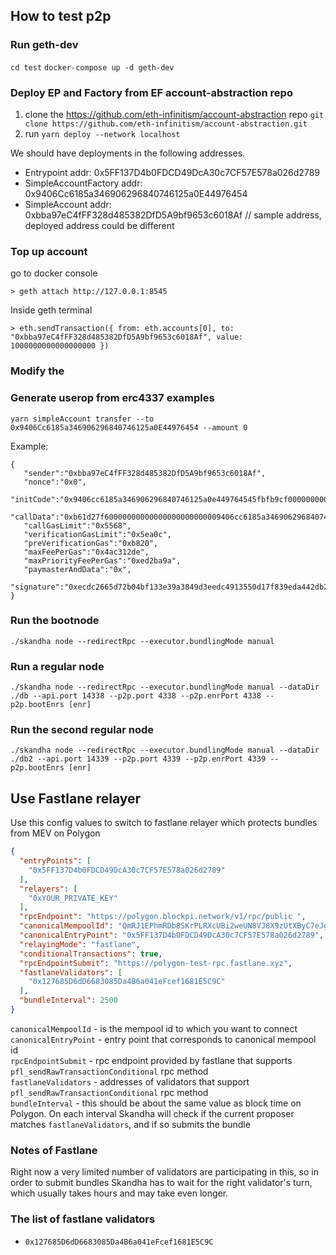 ## How to test p2p

### Run geth-dev

`cd test`
`docker-compose up -d geth-dev`

### Deploy EP and Factory from EF account-abstraction repo

1. clone the https://github.com/eth-infinitism/account-abstraction repo `git clone https://github.com/eth-infinitism/account-abstraction.git`
2. run `yarn deploy --network localhost` 

We should have deployments in the following addresses.
- Entrypoint addr: 0x5FF137D4b0FDCD49DcA30c7CF57E578a026d2789
- SimpleAccountFactory addr: 0x9406Cc6185a346906296840746125a0E44976454
- SimpleAccount addr: 0xbba97eC4fFF328d485382DfD5A9bf9653c6018Af // sample address, deployed address could be different 

### Top up account

go to docker console
```
> geth attach http://127.0.0.1:8545
```
Inside geth terminal
```
> eth.sendTransaction({ from: eth.accounts[0], to: "0xbba97eC4fFF328d485382DfD5A9bf9653c6018Af", value: 1000000000000000000 })
```

### Modify the 

### Generate userop from erc4337 examples

`yarn simpleAccount transfer --to 0x9406Cc6185a346906296840746125a0E44976454 --amount 0`

Example: 
```
{
   "sender":"0xbba97eC4fFF328d485382DfD5A9bf9653c6018Af",
   "nonce":"0x0",
   "initCode":"0x9406cc6185a346906296840746125a0e449764545fbfb9cf00000000000000000000000005449b55b91e9ebdd099ed584cb6357234f2ab3b0000000000000000000000000000000000000000000000000000000000000000",
   "callData":"0xb61d27f60000000000000000000000009406cc6185a346906296840746125a0e4497645400000000000000000000000000000000000000000000000000000000000f424000000000000000000000000000000000000000000000000000000000000000600000000000000000000000000000000000000000000000000000000000000000",
   "callGasLimit":"0x5568",
   "verificationGasLimit":"0x5ea0c",
   "preVerificationGas":"0xb820",
   "maxFeePerGas":"0x4ac312de",
   "maxPriorityFeePerGas":"0xed2ba9a",
   "paymasterAndData":"0x",
   "signature":"0xecdc2665d72b04bf133e39a3849d3eedc4913550d17f839eda442db2ea175e906750b860ba0e3ac1d3de068c2e16183a1e430f77fae2ec94e44298083576033e1c"
}
```

### Run the bootnode

```
./skandha node --redirectRpc --executor.bundlingMode manual
```

### Run a regular node

```
./skandha node --redirectRpc --executor.bundlingMode manual --dataDir ./db --api.port 14338 --p2p.port 4338 --p2p.enrPort 4338 --p2p.bootEnrs [enr]
```

### Run the second regular node 

```
./skandha node --redirectRpc --executor.bundlingMode manual --dataDir ./db2 --api.port 14339 --p2p.port 4339 --p2p.enrPort 4339 --p2p.bootEnrs [enr]
```

## Use Fastlane relayer

Use this config values to switch to fastlane relayer which protects bundles from MEV on Polygon

```json
{
  "entryPoints": [
    "0x5FF137D4b0FDCD49DcA30c7CF57E578a026d2789"
  ],
  "relayers": [
    "0xYOUR_PRIVATE_KEY"
  ],
  "rpcEndpoint": "https://polygon.blockpi.network/v1/rpc/public	",
  "canonicalMempoolId": "QmRJ1EPhmRDb8SKrPLRXcUBi2weUN8VJ8X9zUtXByC7eJg",
  "canonicalEntryPoint": "0x5FF137D4b0FDCD49DcA30c7CF57E578a026d2789",
  "relayingMode": "fastlane",
  "conditionalTransactions": true,
  "rpcEndpointSubmit": "https://polygon-test-rpc.fastlane.xyz",
  "fastlaneValidators": [
    "0x127685D6dD6683085Da4B6a041eFcef1681E5C9C"
  ],
  "bundleInterval": 2500
}

```

`canonicalMempoolId` - is the mempool id to which you want to connect\
`canonicalEntryPoint` - entry point that corresponds to canonical mempool id\
`rpcEndpointSubmit` - rpc endpoint provided by fastlane that supports `pfl_sendRawTransactionConditional` rpc method\
`fastlaneValidators` - addresses of validators that support `pfl_sendRawTransactionConditional` rpc method\
`bundleInterval` - this should be about the same value as block time on Polygon. On each interval Skandha will check if the current proposer matches `fastlaneValidators`, and if so submits the bundle


### Notes of Fastlane

Right now a very limited number of validators are participating in this, so in order to submit bundles Skandha has to wait for the right validator's turn, which usually takes hours and may take even longer.

### The list of fastlane validators

- `0x127685D6dD6683085Da4B6a041eFcef1681E5C9C`